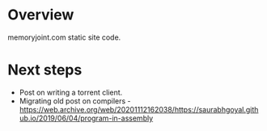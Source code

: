 # Overview
memoryjoint.com static site code.

# Next steps
- Post on writing a torrent client.
- Migrating old post on compilers - https://web.archive.org/web/20201112162038/https://saurabhgoyal.github.io/2019/06/04/program-in-assembly
